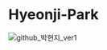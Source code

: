 # Hyeonji-Park

![github_박현지_ver1](https://user-images.githubusercontent.com/29723695/135609709-8c5cea4e-cad5-4ddd-b70c-341004dee529.png)
